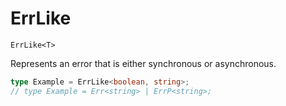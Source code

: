# ErrLike

`ErrLike<T>`

Represents an error that is either synchronous or asynchronous.

```ts
type Example = ErrLike<boolean, string>;
// type Example = Err<string> | ErrP<string>;
```

